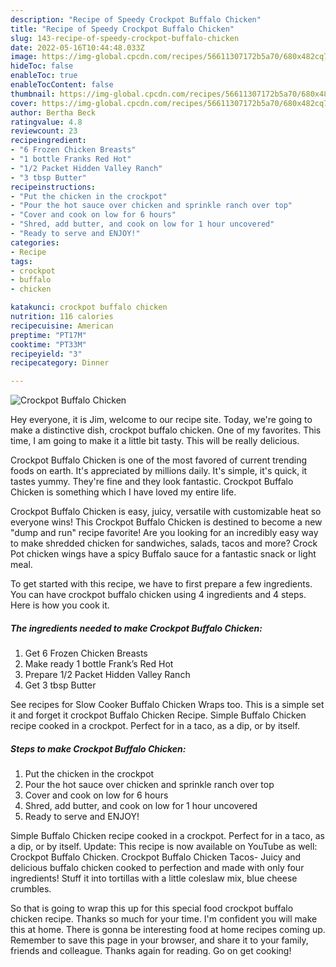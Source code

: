 ```yaml
---
description: "Recipe of Speedy Crockpot Buffalo Chicken"
title: "Recipe of Speedy Crockpot Buffalo Chicken"
slug: 143-recipe-of-speedy-crockpot-buffalo-chicken
date: 2022-05-16T10:44:48.033Z
image: https://img-global.cpcdn.com/recipes/56611307172b5a70/680x482cq70/crockpot-buffalo-chicken-recipe-main-photo.jpg
hideToc: false
enableToc: true
enableTocContent: false
thumbnail: https://img-global.cpcdn.com/recipes/56611307172b5a70/680x482cq70/crockpot-buffalo-chicken-recipe-main-photo.jpg
cover: https://img-global.cpcdn.com/recipes/56611307172b5a70/680x482cq70/crockpot-buffalo-chicken-recipe-main-photo.jpg
author: Bertha Beck
ratingvalue: 4.8
reviewcount: 23
recipeingredient:
- "6 Frozen Chicken Breasts"
- "1 bottle Franks Red Hot"
- "1/2 Packet Hidden Valley Ranch"
- "3 tbsp Butter"
recipeinstructions:
- "Put the chicken in the crockpot"
- "Pour the hot sauce over chicken and sprinkle ranch over top"
- "Cover and cook on low for 6 hours"
- "Shred, add butter, and cook on low for 1 hour uncovered"
- "Ready to serve and ENJOY!"
categories:
- Recipe
tags:
- crockpot
- buffalo
- chicken

katakunci: crockpot buffalo chicken 
nutrition: 116 calories
recipecuisine: American
preptime: "PT17M"
cooktime: "PT33M"
recipeyield: "3"
recipecategory: Dinner

---
```



![Crockpot Buffalo Chicken](https://img-global.cpcdn.com/recipes/56611307172b5a70/680x482cq70/crockpot-buffalo-chicken-recipe-main-photo.jpg)

Hey everyone, it is Jim, welcome to our recipe site. Today, we're going to make a distinctive dish, crockpot buffalo chicken. One of my favorites. This time, I am going to make it a little bit tasty. This will be really delicious.

Crockpot Buffalo Chicken is one of the most favored of current trending foods on earth. It's appreciated by millions daily. It's simple, it's quick, it tastes yummy. They're fine and they look fantastic. Crockpot Buffalo Chicken is something which I have loved my entire life.

Crockpot Buffalo Chicken is easy, juicy, versatile with customizable heat so everyone wins! This Crockpot Buffalo Chicken is destined to become a new &#34;dump and run&#34; recipe favorite! Are you looking for an incredibly easy way to make shredded chicken for sandwiches, salads, tacos and more? Crock Pot chicken wings have a spicy Buffalo sauce for a fantastic snack or light meal.


To get started with this recipe, we have to first prepare a few ingredients. You can have crockpot buffalo chicken using 4 ingredients and 4 steps. Here is how you cook it.

<!--inarticleads1-->

##### The ingredients needed to make Crockpot Buffalo Chicken:

1. Get 6 Frozen Chicken Breasts
1. Make ready 1 bottle Frank’s Red Hot
1. Prepare 1/2 Packet Hidden Valley Ranch
1. Get 3 tbsp Butter


See recipes for Slow Cooker Buffalo Chicken Wraps too. This is a simple set it and forget it crockpot Buffalo Chicken Recipe. Simple Buffalo Chicken recipe cooked in a crockpot. Perfect for in a taco, as a dip, or by itself. 

<!--inarticleads2-->

##### Steps to make Crockpot Buffalo Chicken:

1. Put the chicken in the crockpot
1. Pour the hot sauce over chicken and sprinkle ranch over top
1. Cover and cook on low for 6 hours
1. Shred, add butter, and cook on low for 1 hour uncovered
1. Ready to serve and ENJOY!

Simple Buffalo Chicken recipe cooked in a crockpot. Perfect for in a taco, as a dip, or by itself. Update: This recipe is now available on YouTube as well: Crockpot Buffalo Chicken. Crockpot Buffalo Chicken Tacos- Juicy and delicious buffalo chicken cooked to perfection and made with only four ingredients! Stuff it into tortillas with a little coleslaw mix, blue cheese crumbles. 

So that is going to wrap this up for this special food crockpot buffalo chicken recipe. Thanks so much for your time. I'm confident you will make this at home. There is gonna be interesting food at home recipes coming up. Remember to save this page in your browser, and share it to your family, friends and colleague. Thanks again for reading. Go on get cooking!
